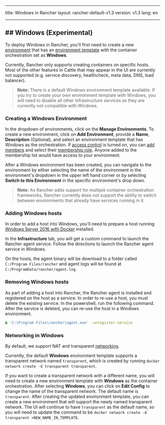 * * *

title: Windows in Rancher layout: rancher-default-v1.3 version: v1.3 lang: en

* * *

## ## Windows (Experimental)

To deploy Windows in Rancher, you'll first need to create a new [environment]({{site.baseurl}}/rancher/{{page.version}}/{{page.lang}}/environments/) that has an [environment template]({{site.baseurl}}/rancher/{{page.version}}/{{page.lang}}/environments/#what-is-an-environment-template) with the container orchestration set as **Windows**.

Currently, Rancher only supports creating containers on specific hosts. Most of the other features in Cattle that may appear in the UI are currently not supported (e.g. service discovery, healthcheck, meta data, DNS, load balancer).

> **Note:** There is a default Windows environment template available. If you try to create your own environment template with Windows, you will need to disable all other infrastructure services as they are currently not compatible with Windows.

### Creating a Windows Environment

In the dropdown of environments, click on the **Manage Environments**. To create a new environment, click on **Add Environment**, provide a **Name**, **Description** (Optional), and select an environment template that has Windows as the orchestration. If [access control]({{site.baseurl}}/rancher/{{page.version}}/{{page.lang}}/configuration/access-control/) is turned on, you can [add members]({{site.baseurl}}/rancher/{{page.version}}/{{page.lang}}/environments/#editing-members) and select their [membership role]({{site.baseurl}}/rancher/{{page.version}}/{{page.lang}}/environments/#membership-roles). Anyone added to the membership list would have access to your environment.

After a Windows environment has been created, you can navigate to the environment by either selecting the name of the environment in the environment's dropdown in the upper left hand corner or by selecting **Switch to this Environment** in the specific environment's drop down.

> **Note:** As Rancher adds support for multiple container orchestration frameworks, Rancher currently does not support the ability to switch between environments that already have services running in it.

### Adding Windows hosts

In order to add a host into Windows, you'll need to prepare a host running [Windows Server 2016 with Docker](https://msdn.microsoft.com/en-us/virtualization/windowscontainers/about/index) installed.

In the **Infrastructure** tab, you will get a custom command to launch the Rancher agent service. Follow the directions to launch the Rancher agent service in Windows.

On the hosts, the agent binary will be download to a folder called `C:/Program Files/rancher` and agent logs will be found at `C:/ProgramData/rancher/agent.log`.

### Removing Windows hosts

As part of adding a host into Rancher, the Rancher agent is installed and registered on the host as a service. In order to re-use a host, you must delete the existing service. In the powershell, run the following command. After the service is deleted, you can re-use the host in a Windows environment.

```bash
& 'C:\Program Files\rancher\agent.exe' -unregister-service
```

### Networking in Windows

By default, we support NAT and transparent [networking](https://docs.microsoft.com/en-us/virtualization/windowscontainers/manage-containers/container-networking).

Currently, the default **Windows** environment template supports a transparent network named `transparent`, which is created by running `docker network create -d transparent transparent`.

If you want to create a transparent network with a different name, you will need to create a new environment template with **Windows** as the container orchestration. After selecting **Windows**, you can click on **Edit Config** to change the name of the transparent network. The default name is `transparent`. After creating the updated environment template, you can create a new environment that will support the newly named transparent network. The UI will continue to have `transparent` as the default name, so you will need to update the command to be `docker network create -d transparent <NEW_NAME_IN_TEMPLATE`.